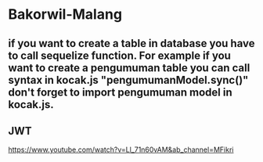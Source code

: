 # Bakorwil-Malang

## if you want to create a table in database you have to call sequelize function. For example if you want to create a pengumuman table you can call syntax in kocak.js "pengumumanModel.sync()" don't forget to import pengumuman model in kocak.js.

## JWT
https://www.youtube.com/watch?v=Ll_71n60vAM&ab_channel=MFikri
